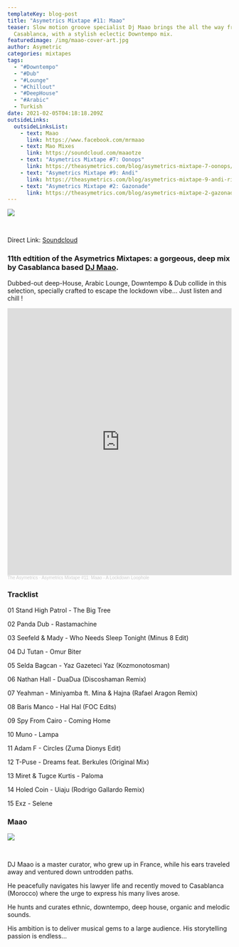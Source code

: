 ```yaml
---
templateKey: blog-post
title: "Asymetrics Mixtape #11: Maao"
teaser: Slow motion groove specialist Dj Maao brings the all the way from
  Casablanca, with a stylish eclectic Downtempo mix.
featuredimage: /img/maao-cover-art.jpg
author: Asymetric
categories: mixtapes
tags:
  - "#Downtempo"
  - "#Dub"
  - "#Lounge"
  - "#Chillout"
  - "#DeepHouse"
  - "#Arabic"
  - Turkish
date: 2021-02-05T04:18:18.209Z
outsideLinks:
  outsideLinksList:
    - text: Maao
      link: https://www.facebook.com/mrmaao
    - text: Mao Mixes
      link: https://soundcloud.com/maaotze
    - text: "Asymetrics Mixtape #7: Oonops"
      link: https://theasymetrics.com/blog/asymetrics-mixtape-7-oonops/
    - text: "Asymetrics Mixtape #9: Andi"
      link: https://theasymetrics.com/blog/asymetrics-mixtape-9-andi-rietschel/
    - text: "Asymetrics Mixtape #2: Gazonade"
      link: https://theasymetrics.com/blog/asymetrics-mixtape-2-gazonade/
---
```

![](/img/maao-cover-art.jpg)

<br>

Direct Link: [Soundcloud](https://soundcloud.com/the-asymetrics/asymetrics-mixtape-11-maao-a-lockdown-loophole)

### 11th edtition of the Asymetrics Mixtapes: a gorgeous, deep mix by Casablanca based [DJ Maao](https://www.facebook.com/mrmaao).

Dubbed-out deep-House, Arabic Lounge, Downtempo & Dub collide in this selection, specially crafted to escape the lockdown vibe... Just listen and chill !

<iframe width="100%" height="600" scrolling="no" frameborder="no" allow="autoplay" src="https://w.soundcloud.com/player/?url=https%3A//api.soundcloud.com/tracks/979441699&color=%23ff5500&auto_play=false&hide_related=false&show_comments=true&show_user=true&show_reposts=false&show_teaser=true&visual=true"></iframe><div style="font-size: 10px; color: #cccccc;line-break: anywhere;word-break: normal;overflow: hidden;white-space: nowrap;text-overflow: ellipsis; font-family: Interstate,Lucida Grande,Lucida Sans Unicode,Lucida Sans,Garuda,Verdana,Tahoma,sans-serif;font-weight: 100;"><a href="https://soundcloud.com/the-asymetrics" title="The Asymetrics" target="_blank" style="color: #cccccc; text-decoration: none;">The Asymetrics</a> · <a href="https://soundcloud.com/the-asymetrics/asymetrics-mixtape-11-maao-a-lockdown-loophole" title="Asymetrics Mixtape #11: Maao - A Lockdown Loophole" target="_blank" style="color: #cccccc; text-decoration: none;">Asymetrics Mixtape #11: Maao - A Lockdown Loophole</a></div>

### Tracklist

01 Stand High Patrol - The Big Tree

02 Panda Dub - Rastamachine

03 Seefeld & Mady - Who Needs Sleep Tonight (Minus 8 Edit)

04 DJ Tutan - Omur Biter

05 Selda Bagcan - Yaz Gazeteci Yaz (Kozmonotosman)

06 Nathan Hall - DuaDua (Discoshaman Remix)

07 Yeahman - Miniyamba ft. Mina & Hajna (Rafael Aragon Remix)

08 Baris Manco - Hal Hal (FOC Edits)

09 Spy From Cairo - Coming Home

10 Muno - Lampa

11 Adam F - Circles (Zuma Dionys Edit)

12 T-Puse - Dreams feat. Berkules (Original Mix)

13 Miret & Tugce Kurtis - Paloma

14 Holed Coin - Uiaju (Rodrigo Gallardo Remix)

15 Exz - Selene

### Maao

![](/img/49948356_285580192114635_8762644538461257728_n.jpg)

<br>

DJ Maao is a master curator, who grew up in France, while his ears traveled away and ventured down untrodden paths.

He peacefully navigates his lawyer life and recently moved to Casablanca (Morocco) where the urge to express his many lives arose. 

He hunts and curates ethnic, downtempo, deep house, organic and melodic sounds. 

His ambition is to deliver musical gems to a large audience. His storytelling passion is endless...
